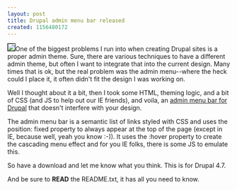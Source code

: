 ```yaml
--- 
layout: post
title: Drupal admin menu bar released
created: 1156480172
---
```

<img src="/files/admin_menu_screen.png" class="right" style="border:1px solid #000" />One of the biggest problems I run into when creating Drupal sites is a proper admin theme. Sure, there are various techniques to have a different admin theme, but often I want to integrate that into the current design. Many times that is ok, but the real problem was the admin menu--where the heck could I place it, it often didn't fit the design I was working on.

Well I thought about it a bit, then I took some HTML, theming logic, and a bit of CSS (and JS to help out our IE friends), and voila, an <a href="/files/admin_menu_screen_full.png">admin menu bar for Drupal</a> that doesn't interfere with your design.

The admin menu bar is a semantic list of links styled with CSS and uses the position: fixed property to always appear at the top of the page (except in IE, because well, yeah you know :-)). It uses the :hover property to create the cascading menu effect and for you IE folks, there is some JS to emulate this.

So have a download and let me know what you think. This is for Drupal 4.7.

And be sure to <strong>READ</strong> the README.txt, it has all you need to know.

